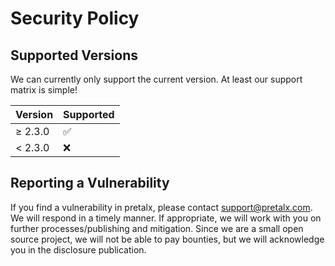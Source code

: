# Security Policy

## Supported Versions

We can currently only support the current version. At least our support matrix is simple!

| Version | Supported |
| ------- | --------- |
| ≥ 2.3.0 | ✅        |
| < 2.3.0 | ❌        |

## Reporting a Vulnerability

If you find a vulnerability in pretalx, please contact [support@pretalx.com](mailto:support@pretalx.com). We will
respond in a timely manner. If appropriate, we will work with you on further processes/publishing and mitigation.
Since we are a small open source project, we will not be able to pay bounties, but we will acknowledge you in the
disclosure publication.
